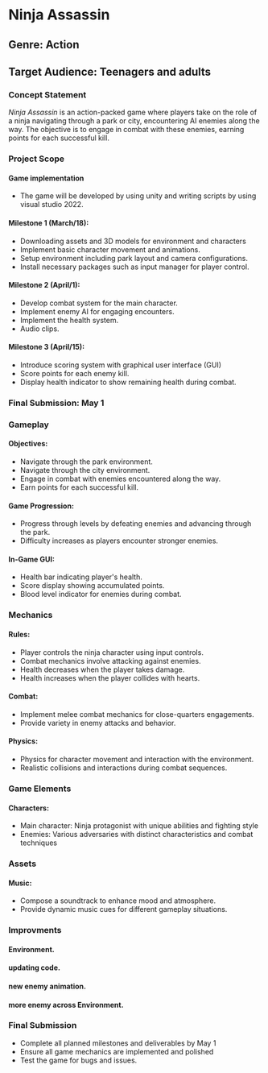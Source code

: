 
# Ninja Assassin

## Genre: Action
## Target Audience: Teenagers and adults

### Concept Statement

*Ninja Assassin* is an action-packed game where players take on the role of a ninja navigating through a park or city, encountering AI enemies along the way. The objective is to engage in combat with these enemies, earning points for each successful kill.

### Project Scope

#### Game implementation
- The game will be developed by using unity and writing scripts by using visual studio 2022.

#### Milestone 1 (March/18):

- Downloading assets and 3D models for environment and characters
- Implement basic character movement and animations.
- Setup environment including park layout and camera configurations.
- Install necessary packages such as input manager for player control.

#### Milestone 2 (April/1):

- Develop combat system for the main character.
- Implement enemy AI for engaging encounters.
- Implement the health system.
- Audio clips.

#### Milestone 3 (April/15):

- Introduce scoring system with graphical user interface (GUI)
- Score points for each enemy kill.
- Display health indicator to show remaining health during combat.

### Final Submission: May 1

### Gameplay

#### Objectives:

- Navigate through the park environment.
- Navigate through the city environment.
- Engage in combat with enemies encountered along the way.
- Earn points for each successful kill.

#### Game Progression:

- Progress through levels by defeating enemies and advancing through the park.
- Difficulty increases as players encounter stronger enemies.

#### In-Game GUI:

- Health bar indicating player's health.
- Score display showing accumulated points.
- Blood level indicator for enemies during combat.

### Mechanics

#### Rules:

- Player controls the ninja character using input controls.
- Combat mechanics involve attacking against enemies.
- Health decreases when the player takes damage.
- Health increases when the player collides with hearts.

#### Combat:

- Implement melee combat mechanics for close-quarters engagements.
- Provide variety in enemy attacks and behavior.

#### Physics:

- Physics for character movement and interaction with the environment.
- Realistic collisions and interactions during combat sequences.

### Game Elements


#### Characters:

- Main character: Ninja protagonist with unique abilities and fighting style
- Enemies: Various adversaries with distinct characteristics and combat techniques

### Assets

#### Music:

- Compose a soundtrack to enhance mood and atmosphere.
- Provide dynamic music cues for different gameplay situations.

### Improvments

#### Environment.
#### updating code. 
#### new enemy animation. 
#### more enemy across Environment.


### Final Submission

- Complete all planned milestones and deliverables by May 1
- Ensure all game mechanics are implemented and polished
- Test the game for bugs and issues.
